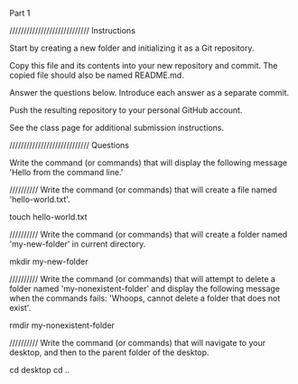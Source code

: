 Part 1

////////////////////////////
Instructions

Start by creating a new folder and initializing it as a Git repository.

Copy this file and its contents into your new repository and commit. The copied file should also be named README.md.

Answer the questions below. Introduce each answer as a separate commit.

Push the resulting repository to your personal GitHub account.

See the class page for additional submission instructions.

////////////////////////////
Questions

Write the command (or commands) that will display the following message 'Hello from the command line.'

//////////
Write the command (or commands) that will create a file named 'hello-world.txt'.

touch hello-world.txt

//////////
Write the command (or commands) that will create a folder named 'my-new-folder' in current directory.

mkdir my-new-folder

//////////
Write the command (or commands) that will attempt to delete a folder named 'my-nonexistent-folder' and display the following message when the commands fails: 'Whoops, cannot delete a folder that does not exist'.

rmdir my-nonexistent-folder

//////////
Write the command (or commands) that will navigate to your desktop, and then to the parent folder of the desktop.

cd desktop
cd ..
